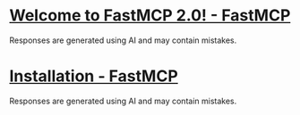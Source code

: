 # [Welcome to FastMCP 2.0! - FastMCP](https://gofastmcp.com/getting-started/welcome)
Responses are generated using AI and may contain mistakes.

# [Installation - FastMCP](https://gofastmcp.com/getting-started/installation)
Responses are generated using AI and may contain mistakes.
